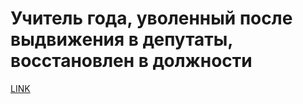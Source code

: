 # Учитель года, уволенный после выдвижения в депутаты, восстановлен в должности



[LINK](https://varlamov.ru/2497753.html)